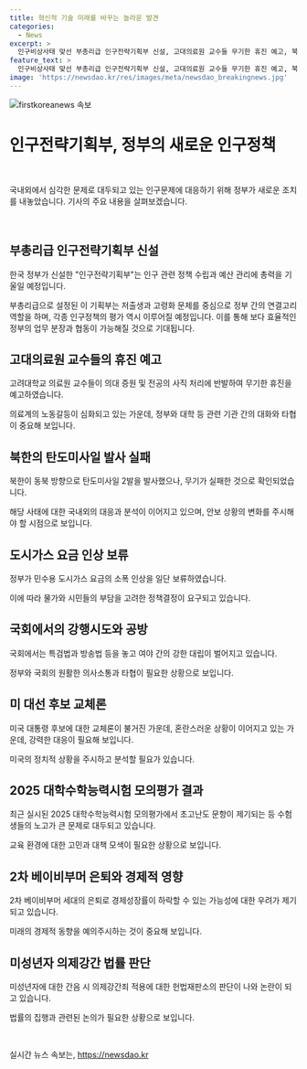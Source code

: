 ```yaml
---
title: 혁신적 기술 미래를 바꾸는 놀라운 발견
categories:
  - News
excerpt: >
  인구비상사태 맞선 부총리급 인구전략기획부 신설, 고대의료원 교수들 무기한 휴진 예고, 북한 탄도미사일 발사 실패, 도시가스 요금 인상 보류, 국회, 특검·방송법에 대립, 채상병특검법과 관련해 여야 공방, 바이든 미국 대선 후보 교체론 논쟁, 6월 모평 국·수 작년 불수능 수준, 2차 베이비부머 은퇴로 연 성장률 최대 0.38%p↓, 헌재, 미성년자 의제강간 적용 합헌 판단
feature_text: >
  인구비상사태 맞선 부총리급 인구전략기획부 신설, 고대의료원 교수들 무기한 휴진 예고, 북한 탄도미사일 발사 실패, 도시가스 요금 인상 보류, 국회, 특검·방송법에 대립, 채상병특검법과 관련해 여야 공방, 바이든 미국 대선 후보 교체론 논쟁, 6월 모평 국·수 작년 불수능 수준, 2차 베이비부머 은퇴로 연 성장률 최대 0.38%p↓, 헌재, 미성년자 의제강간 적용 합헌 판단
image: 'https://newsdao.kr/res/images/meta/newsdao_breakingnews.jpg'
---
```


<p><img src="https://newsdao.kr/res/images/meta/newsdao_breakingnews.jpg" alt="firstkoreanews 속보" /></p>

<h1 data-ke-size="size26">인구전략기획부, 정부의 새로운 인구정책</h1>

<p data-ke-size="size16">&nbsp;</p>

<p>국내외에서 심각한 문제로 대두되고 있는 인구문제에 대응하기 위해 정부가 새로운 조치를 내놓았습니다. 기사의 주요 내용을 살펴보겠습니다.</p>

<p data-ke-size="size16">&nbsp;</p>

<h2 data-ke-size="size26">부총리급 인구전략기획부 신설</h2>

<p data-ke-size="size16">한국 정부가 신설한 "인구전략기획부"는 인구 관련 정책 수립과 예산 관리에 총력을 기울일 예정입니다.</p>

<p>부총리급으로 설정된 이 기획부는 저출생과 고령화 문제를 중심으로 정부 간의 연결고리 역할을 하며, 각종 인구정책의 평가 역시 이루어질 예정입니다. 
이를 통해 보다 효율적인 정부의 업무 분장과 협동이 가능해질 것으로 기대됩니다.</p>

<h2 data-ke-size="size26">고대의료원 교수들의 휴진 예고</h2>

<p data-ke-size="size16">고려대학교 의료원 교수들이 의대 증원 및 전공의 사직 처리에 반발하여 무기한 휴진을 예고하였습니다.</p>

<p>의료계의 노동갈등이 심화되고 있는 가운데, 정부와 대학 등 관련 기관 간의 대화와 타협이 중요해 보입니다.</p>

<h2 data-ke-size="size26">북한의 탄도미사일 발사 실패</h2>

<p data-ke-size="size16">북한이 동북 방향으로 탄도미사일 2발을 발사했으나, 무기가 실패한 것으로 확인되었습니다.</p>

<p>해당 사태에 대한 국내외의 대응과 분석이 이어지고 있으며, 안보 상황의 변화를 주시해야 할 시점으로 보입니다.</p>

<h2 data-ke-size="size26">도시가스 요금 인상 보류</h2>

<p data-ke-size="size16">정부가 민수용 도시가스 요금의 소폭 인상을 일단 보류하였습니다.</p>

<p>이에 따라 물가와 시민들의 부담을 고려한 정책결정이 요구되고 있습니다.</p>

<h2 data-ke-size="size26">국회에서의 강행시도와 공방</h2>

<p data-ke-size="size16">국회에서는 특검법과 방송법 등을 놓고 여야 간의 강한 대립이 벌어지고 있습니다.</p>

<p>정부와 국회의 원활한 의사소통과 타협이 필요한 상황으로 보입니다.</p>

<h2 data-ke-size="size26">미 대선 후보 교체론</h2>

<p data-ke-size="size16">미국 대통령 후보에 대한 교체론이 불거진 가운데, 혼란스러운 상황이 이어지고 있는 가운데, 강력한 대응이 필요해 보입니다.</p>

<p>미국의 정치적 상황을 주시하고 분석할 필요가 있습니다.</p>

<h2 data-ke-size="size26">2025 대학수학능력시험 모의평가 결과</h2>

<p data-ke-size="size16">최근 실시된 2025 대학수학능력시험 모의평가에서 초고난도 문항이 제기되는 등 수험생들의 노고가 큰 문제로 대두되고 있습니다.</p>

<p>교육 환경에 대한 고민과 대책 모색이 필요한 상황으로 보입니다.</p>

<h2 data-ke-size="size26">2차 베이비부머 은퇴와 경제적 영향</h2>

<p data-ke-size="size16">2차 베이비부머 세대의 은퇴로 경제성장률이 하락할 수 있는 가능성에 대한 우려가 제기되고 있습니다.</p>

<p>미래의 경제적 동향을 예의주시하는 것이 중요해 보입니다.</p>

<h2 data-ke-size="size26">미성년자 의제강간 법률 판단</h2>

<p data-ke-size="size16">미성년자에 대한 간음 시 의제강간죄 적용에 대한 헌법재판소의 판단이 나와 논란이 되고 있습니다.</p>

<p>법률의 집행과 관련된 논의가 필요한 상황으로 보입니다.</p>

<p data-ke-size="size16">&nbsp;</p>
실시간 뉴스 속보는, <a href="https://newsdao.kr" rel="dofollow">https://newsdao.kr</a>


